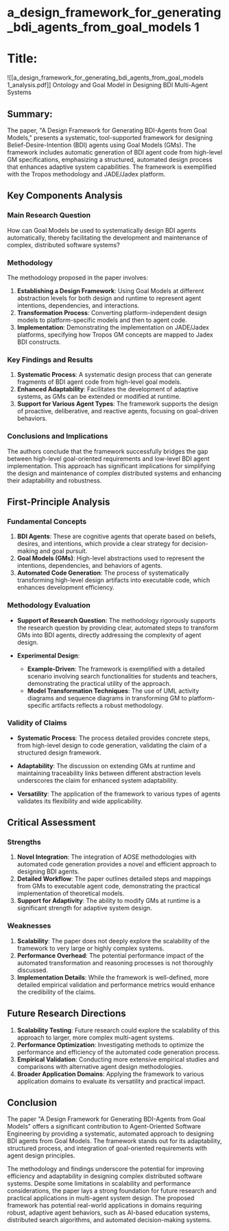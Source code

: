 # a_design_framework_for_generating_bdi_agents_from_goal_models 1

# Title:
![[a_design_framework_for_generating_bdi_agents_from_goal_models 1_analysis.pdf]]
Ontology and Goal Model in Designing BDI Multi-Agent Systems

## Summary:
The paper, "A Design Framework for Generating BDI-Agents from Goal Models," presents a systematic, tool-supported framework for designing Belief-Desire-Intention (BDI) agents using Goal Models (GMs). The framework includes automatic generation of BDI agent code from high-level GM specifications, emphasizing a structured, automated design process that enhances adaptive system capabilities. The framework is exemplified with the Tropos methodology and JADE/Jadex platform.

## Key Components Analysis

### Main Research Question
How can Goal Models be used to systematically design BDI agents automatically, thereby facilitating the development and maintenance of complex, distributed software systems?

### Methodology
The methodology proposed in the paper involves:
1. **Establishing a Design Framework**: Using Goal Models at different abstraction levels for both design and runtime to represent agent intentions, dependencies, and interactions.
2. **Transformation Process**: Converting platform-independent design models to platform-specific models and then to agent code.
3. **Implementation**: Demonstrating the implementation on JADE/Jadex platforms, specifying how Tropos GM concepts are mapped to Jadex BDI constructs.

### Key Findings and Results
1. **Systematic Process**: A systematic design process that can generate fragments of BDI agent code from high-level goal models.
2. **Enhanced Adaptability**: Facilitates the development of adaptive systems, as GMs can be extended or modified at runtime.
3. **Support for Various Agent Types**: The framework supports the design of proactive, deliberative, and reactive agents, focusing on goal-driven behaviors.

### Conclusions and Implications
The authors conclude that the framework successfully bridges the gap between high-level goal-oriented requirements and low-level BDI agent implementation. This approach has significant implications for simplifying the design and maintenance of complex distributed systems and enhancing their adaptability and robustness.

## First-Principle Analysis

### Fundamental Concepts
1. **BDI Agents**: These are cognitive agents that operate based on beliefs, desires, and intentions, which provide a clear strategy for decision-making and goal pursuit.
2. **Goal Models (GMs)**: High-level abstractions used to represent the intentions, dependencies, and behaviors of agents.
3. **Automated Code Generation**: The process of systematically transforming high-level design artifacts into executable code, which enhances development efficiency.

### Methodology Evaluation

- **Support of Research Question**: 
  The methodology rigorously supports the research question by providing clear, automated steps to transform GMs into BDI agents, directly addressing the complexity of agent design.

- **Experimental Design**: 
  - **Example-Driven**: The framework is exemplified with a detailed scenario involving search functionalities for students and teachers, demonstrating the practical utility of the approach.
  - **Model Transformation Techniques**: The use of UML activity diagrams and sequence diagrams in transforming GM to platform-specific artifacts reflects a robust methodology.

### Validity of Claims

- **Systematic Process**: 
  The process detailed provides concrete steps, from high-level design to code generation, validating the claim of a structured design framework.

- **Adaptability**: 
  The discussion on extending GMs at runtime and maintaining traceability links between different abstraction levels underscores the claim for enhanced system adaptability.

- **Versatility**: 
  The application of the framework to various types of agents validates its flexibility and wide applicability.

## Critical Assessment

### Strengths

1. **Novel Integration**: 
   The integration of AOSE methodologies with automated code generation provides a novel and efficient approach to designing BDI agents.
2. **Detailed Workflow**: 
   The paper outlines detailed steps and mappings from GMs to executable agent code, demonstrating the practical implementation of theoretical models.
3. **Support for Adaptivity**: 
   The ability to modify GMs at runtime is a significant strength for adaptive system design.

### Weaknesses

1. **Scalability**: 
   The paper does not deeply explore the scalability of the framework to very large or highly complex systems.
2. **Performance Overhead**: 
   The potential performance impact of the automated transformation and reasoning processes is not thoroughly discussed.
3. **Implementation Details**: 
   While the framework is well-defined, more detailed empirical validation and performance metrics would enhance the credibility of the claims.

## Future Research Directions

1. **Scalability Testing**: 
   Future research could explore the scalability of this approach to larger, more complex multi-agent systems.
2. **Performance Optimization**: 
   Investigating methods to optimize the performance and efficiency of the automated code generation process.
3. **Empirical Validation**: 
   Conducting more extensive empirical studies and comparisons with alternative agent design methodologies.
4. **Broader Application Domains**: 
   Applying the framework to various application domains to evaluate its versatility and practical impact.

## Conclusion

The paper "A Design Framework for Generating BDI-Agents from Goal Models" offers a significant contribution to Agent-Oriented Software Engineering by providing a systematic, automated approach to designing BDI agents from Goal Models. The framework stands out for its adaptability, structured process, and integration of goal-oriented requirements with agent design principles.

The methodology and findings underscore the potential for improving efficiency and adaptability in designing complex distributed software systems. Despite some limitations in scalability and performance considerations, the paper lays a strong foundation for future research and practical applications in multi-agent system design. The proposed framework has potential real-world applications in domains requiring robust, adaptive agent behaviors, such as AI-based education systems, distributed search algorithms, and automated decision-making systems.